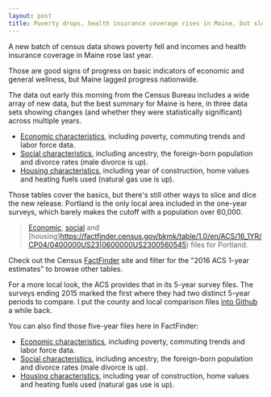 ```yaml
---
layout: post
title: Poverty drops, health insurance coverage rises in Maine, but slower than nation
---
```


A new batch of census data shows poverty fell and incomes and health insurance coverage in Maine rose last year.

Those are good signs of progress on basic indicators of economic and general wellness, but Maine lagged progress nationwide.

The data out early this morning from the Census Bureau includes a wide array of new data, but the best summary for Maine is here, in three data sets showing changes (and whether they were statistically significant) across multiple years.

- [Economic characteristics](https://factfinder.census.gov/bkmk/table/1.0/en/ACS/16_1YR/CP03/0400000US23), including poverty, commuting trends and labor force data. 
- [Social characteristics](https://factfinder.census.gov/bkmk/table/1.0/en/ACS/16_1YR/CP02/0400000US23), including ancestry, the foreign-born population and divorce rates (male divorce is up).
- [Housing characteristics](https://factfinder.census.gov/bkmk/table/1.0/en/ACS/16_1YR/CP04/0400000US23), including year of construction, home values and heating fuels used (natural gas use is up). 

Those tables cover the basics, but there's still other ways to slice and dice the new release. Portland is the only local area included in the one-year surveys, which barely makes the cutoff with a population over 60,000. 

>[Economic](https://factfinder.census.gov/bkmk/table/1.0/en/ACS/16_1YR/CP03/0400000US23|0600000US2300560545), [social](https://factfinder.census.gov/bkmk/table/1.0/en/ACS/16_1YR/CP02/0400000US23|0600000US2300560545) and [housing]https://factfinder.census.gov/bkmk/table/1.0/en/ACS/16_1YR/CP04/0400000US23|0600000US2300560545) files for Portland. 

Check out the Census [FactFinder](https://factfinder.census.gov/faces/nav/jsf/pages/searchresults.xhtml?refresh=t) site and filter for the "2016 ACS 1-year estimates" to browse other tables.

For a more local look, the ACS provides that in its 5-year survey files. The surveys ending 2015 marked the first where they had two distinct 5-year periods to compare. I put the county and local comparison files [into Github](https://github.com/bangordailynews/BDN-public-data/tree/master/thedata/ACS%20comparisons) a while back. 

You can also find those five-year files here in FactFinder: 

- [Economic characteristics](https://factfinder.census.gov/bkmk/table/1.0/en/ACS/15_5YR/CP03/0400000US23), including poverty, commuting trends and labor force data. 
- [Social characteristics](https://factfinder.census.gov/bkmk/table/1.0/en/ACS/15_5YR/CP02/0400000US23), including ancestry, the foreign-born population and divorce rates (male divorce is up).
- [Housing characteristics](https://factfinder.census.gov/bkmk/table/1.0/en/ACS/15_5YR/CP04/0400000US23), including year of construction, home values and heating fuels used (natural gas use is up). 